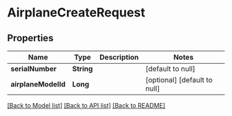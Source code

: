 # AirplaneCreateRequest

## Properties

| Name                | Type       | Description | Notes                        |
| ------------------- | ---------- | ----------- | ---------------------------- |
| **serialNumber**    | **String** |             | [default to null]            |
| **airplaneModelId** | **Long**   |             | [optional] [default to null] |

[[Back to Model list]](../README.md#documentation-for-models) [[Back to API list]](../README.md#documentation-for-api-endpoints) [[Back to README]](../README.md)
